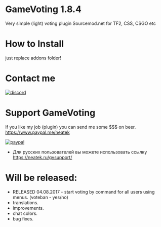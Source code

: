 # GameVoting 1.8.4
Very simple (light) voting plugin Sourcemod.net for TF2, CSS, CSGO etc

# How to Install
just replace addons folder!

# Contact me
[![discord](https://neatek.ru/img/Join_me_on_Discord_small.png)](https://discord.gg/J7eSXuU)

# Support GameVoting 
If you like my job (plugin) you can send me some $$$ on beer.
https://www.paypal.me/neatek

[![paypal](https://www.paypalobjects.com/en_US/i/btn/btn_donateCC_LG.gif)](https://www.paypal.me/neatek/3)

* Для русских пользователей вы можете использовать ссылку https://neatek.ru/gvsupport/

# Will be released:
- RELEASED 04.08.2017 - start voting by command for all users using menus. (voteban - yes/no)
- translations.
- improvements.
- chat colors.
- bug fixes.
